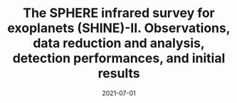 ---
title: "The SPHERE infrared survey for exoplanets (SHINE)-II. Observations, data reduction and analysis, detection performances, and initial results"
collection: publications
permalink: /publication/2021-07-01-35
date: 2021-07-01
venue: 'Astronomy &amp; Astrophysics'
paperurl: 'https://www.aanda.org/articles/aa/pdf/2021/07/aa39753-20.pdf'
---